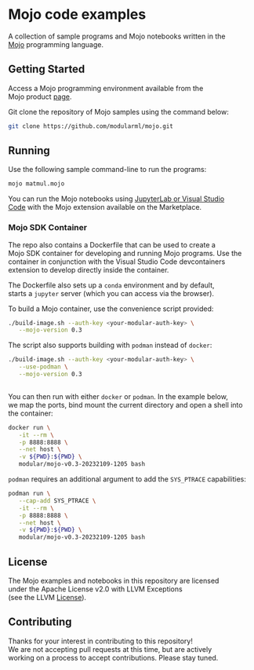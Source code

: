 # Mojo code examples

A collection of sample programs and Mojo notebooks written in the  
[Mojo](https://docs.modular.com/mojo/programming-manual.html) programming language.

## Getting Started

Access a Mojo programming environment available from the  
Mojo product [page](https://www.modular.com/mojo).

Git clone the repository of Mojo samples using the command below:

```bash
git clone https://github.com/modularml/mojo.git
```

## Running

Use the following sample command-line to run the programs:

```bash
mojo matmul.mojo
```

You can run the Mojo notebooks using [JupyterLab or Visual Studio  
Code](notebooks/README.md) with the Mojo extension available on the Marketplace.

### Mojo SDK Container

The repo also contains a Dockerfile that can be used to create a  
Mojo SDK container for developing and running Mojo programs. Use the  
container in conjunction with the Visual Studio Code devcontainers  
extension to develop directly inside the container.

The Dockerfile also sets up a `conda` environment and by default,  
starts a `jupyter` server (which you can access via the browser).

To build a Mojo container, use the convenience script provided:

```bash
./build-image.sh --auth-key <your-modular-auth-key> \
   --mojo-version 0.3
```

The script also supports building with `podman` instead of `docker`:

```bash
./build-image.sh --auth-key <your-modular-auth-key> \
   --use-podman \
   --mojo-version 0.3
   
```

You can then run with either `docker` or `podman`. In the example below,  
we map the ports, bind mount the current directory and open a shell into  
the container:

```bash
docker run \
   -it --rm \
   -p 8888:8888 \
   --net host \
   -v ${PWD}:${PWD} \
   modular/mojo-v0.3-20232109-1205 bash
```

`podman` requires an additional argument to add the `SYS_PTRACE` capabilities:

```bash
podman run \
   --cap-add SYS_PTRACE \
   -it --rm \
   -p 8888:8888 \
   --net host \
   -v ${PWD}:${PWD} \
   modular/mojo-v0.3-20232109-1205 bash
```

## License

The Mojo examples and notebooks in this repository are licensed  
under the Apache License v2.0 with LLVM Exceptions  
(see the LLVM [License](https://llvm.org/LICENSE.txt)).

## Contributing

Thanks for your interest in contributing to this repository!  
We are not accepting pull requests at this time, but are actively  
working on a process to accept contributions. Please stay tuned.
